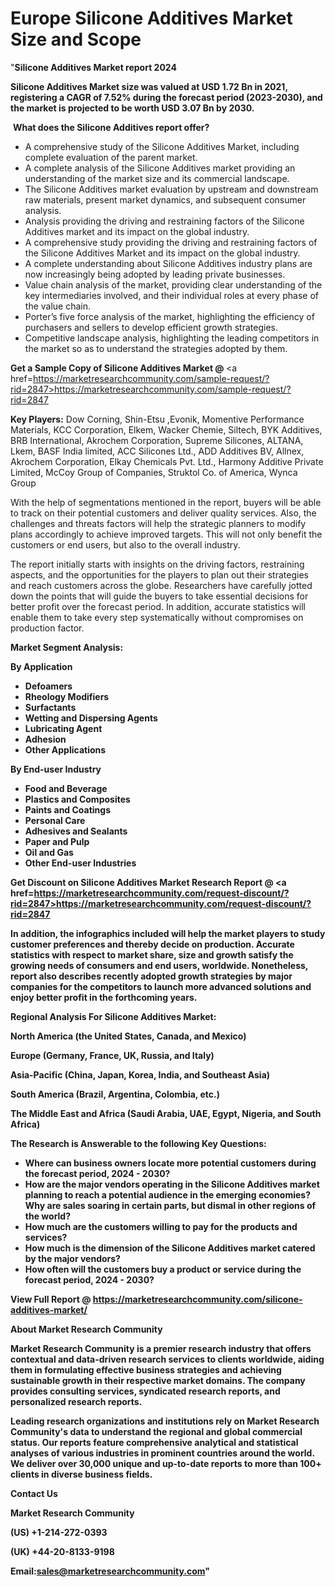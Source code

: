 # Europe Silicone Additives Market Size and Scope 
"<strong>Silicone Additives Market report 2024</strong>

<strong>Silicone Additives Market size was valued at USD 1.72 Bn in 2021, registering a CAGR of 7.52% during the forecast period (2023-2030), and the market is projected to be worth USD 3.07 Bn by 2030.</strong>

 <strong><b>What does the Silicone Additives report offer?</b></strong>
<ul>
  <li>A comprehensive study of the Silicone Additives Market, including complete evaluation of the parent market.</li>
  <li>A complete analysis of the Silicone Additives market providing an understanding of the market size and its commercial landscape.</li>
  <li>The Silicone Additives market evaluation by upstream and downstream raw materials, present market dynamics, and subsequent consumer analysis.</li>
  <li>Analysis providing the driving and restraining factors of the Silicone Additives market and its impact on the global industry.</li>
  <li>A comprehensive study providing the driving and restraining factors of the Silicone Additives Market and its impact on the global industry.</li>
  <li>A complete understanding about Silicone Additives industry plans are now increasingly being adopted by leading private businesses.</li>
  <li>Value chain analysis of the market, providing clear understanding of the key intermediaries involved, and their individual roles at every phase of the value chain.</li>
  <li>Porter’s five force analysis of the market, highlighting the efficiency of purchasers and sellers to develop efficient growth strategies.</li>
  <li>Competitive landscape analysis, highlighting the leading competitors in the market so as to understand the strategies adopted by them.</li>
</ul>

<strong>Get a Sample Copy of Silicone Additives Market @ </strong><a href=https://marketresearchcommunity.com/sample-request/?rid=2847><u>https://marketresearchcommunity.com/sample-request/?rid=2847</u></a>

<strong>Key Players:</strong> 
Dow Corning, Shin-Etsu ,Evonik, Momentive Performance Materials, KCC Corporation, Elkem, Wacker Chemie, Siltech, BYK Additives, BRB International, Akrochem Corporation, Supreme Silicones, ALTANA, Lkem, BASF India limited, ACC Silicones Ltd., ADD Additives BV, Allnex, Akrochem Corporation, Elkay Chemicals Pvt. Ltd., Harmony Additive Private Limited, McCoy Group of Companies, Struktol Co. of America, Wynca Group

With the help of segmentations mentioned in the report, buyers will be able to track on their potential customers and deliver quality services. Also, the challenges and threats factors will help the strategic planners to modify plans accordingly to achieve improved targets. This will not only benefit the customers or end users, but also to the overall industry.

The report initially starts with insights on the driving factors, restraining aspects, and the opportunities for the players to plan out their strategies and reach customers across the globe. Researchers have carefully jotted down the points that will guide the buyers to take essential decisions for better profit over the forecast period. In addition, accurate statistics will enable them to take every step systematically without compromises on production factor.

<strong>Market Segment Analysis:</strong>


<strong><strong>By Application</strong></h4>
<ul>
 	<li>Defoamers</li>
 	<li>Rheology Modifiers</li>
 	<li>Surfactants</li>
 	<li>Wetting and Dispersing Agents</li>
 	<li>Lubricating Agent</li>
 	<li>Adhesion</li>
 	<li>Other Applications</li>
</ul>
<strong><strong>By End-user Industry</strong></h4>
<ul>
 	<li>Food and Beverage</li>
 	<li>Plastics and Composites</li>
 	<li>Paints and Coatings</li>
 	<li>Personal Care</li>
 	<li>Adhesives and Sealants</li>
 	<li>Paper and Pulp</li>
 	<li>Oil and Gas</li>
 	<li>Other End-user Industries</li>
</ul>

<strong>Get Discount on Silicone Additives Market Research Report @ </b></strong><a href=https://marketresearchcommunity.com/request-discount/?rid=2847><u>https://marketresearchcommunity.com/request-discount/?rid=2847</u></a>

In addition, the infographics included will help the market players to study customer preferences and thereby decide on production. Accurate statistics with respect to market share, size and growth satisfy the growing needs of consumers and end users, worldwide. Nonetheless, report also describes recently adopted growth strategies by major companies for the competitors to launch more advanced solutions and enjoy better profit in the forthcoming years.

<strong>Regional Analysis For Silicone Additives Market:</strong>

<strong>North America</strong> (the United States, Canada, and Mexico)

<strong>Europe</strong> (Germany, France, UK, Russia, and Italy)

<strong>Asia-Pacific</strong> (China, Japan, Korea, India, and Southeast Asia)

<strong>South America</strong> (Brazil, Argentina, Colombia, etc.)

<strong>The Middle East and Africa</strong> (Saudi Arabia, UAE, Egypt, Nigeria, and South Africa)

<strong>The Research is Answerable to the following Key Questions:</strong>
<ul>
 	<li>Where can business owners locate more potential customers during the forecast period, 2024 - 2030?</li>
 	<li>How are the major vendors operating in the Silicone Additives market planning to reach a potential audience in the emerging economies? Why are sales soaring in certain parts, but dismal in other regions of the world?</li>
 	<li>How much are the customers willing to pay for the products and services?</li>
 	<li>How much is the dimension of the Silicone Additives market catered by the major vendors?</li>
 	<li>How often will the customers buy a product or service during the forecast period, 2024 - 2030?</li>
</ul>

<strong>View Full Report @</strong> <a href=https://marketresearchcommunity.com/silicone-additives-market/>https://marketresearchcommunity.com/silicone-additives-market/</a>

<strong>About Market Research Community</strong>

Market Research Community is a premier research industry that offers contextual and data-driven research services to clients worldwide, aiding them in formulating effective business strategies and achieving sustainable growth in their respective market domains. The company provides consulting services, syndicated research reports, and personalized research reports.

Leading research organizations and institutions rely on Market Research Community's data to understand the regional and global commercial status. Our reports feature comprehensive analytical and statistical analyses of various industries in prominent countries around the world. We deliver over 30,000 unique and up-to-date reports to more than 100+ clients in diverse business fields.

<strong>Contact Us</strong>

<strong>Market Research Community</strong>

(US) +1-214-272-0393

(UK) +44-20-8133-9198

<strong>Email:</strong>sales@marketresearchcommunity.com"
